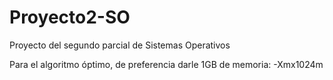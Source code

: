 # Proyecto2-SO
Proyecto del segundo parcial de Sistemas Operativos

Para el algoritmo óptimo, de preferencia darle 1GB de memoria: -Xmx1024m
